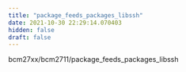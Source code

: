 ```yaml
---
title: "package_feeds_packages_libssh"
date: 2021-10-30 22:29:14.070403
hidden: false
draft: false
---
```


bcm27xx/bcm2711/package_feeds_packages_libssh

